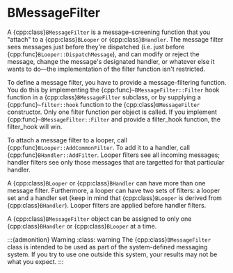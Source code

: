 # BMessageFilter

A {cpp:class}`BMessageFilter` is a message-screening function that you
"attach" to a {cpp:class}`BLooper` or {cpp:class}`BHandler`. The message
filter sees messages just before they're dispatched (i.e. just before
{cpp:func}`BLooper::DispatchMessage`), and can modify or reject the
message, change the message's designated handler, or whatever else it wants
to do—the implementation of the filter function isn't restricted.

To define a message filter, you have to provide a message-filtering
function. You do this by implementing the
{cpp:func}`~BMessageFilter::Filter` hook function in a
{cpp:class}`BMessageFilter` subclass, or by supplying a
{cpp:func}`~filter::hook` function to the {cpp:class}`BMessageFilter`
constructor. Only one filter function per object is called. If you
implement {cpp:func}`~BMessageFilter::Filter` and provide a filter_hook
function, the filter_hook will win.

To attach a message filter to a looper, call
{cpp:func}`BLooper::AddCommonFilter`. To add it to a handler, call
{cpp:func}`BHandler::AddFilter`. Looper filters see all incoming messages;
handler filters see only those messages that are targetted for that
particular handler.

A {cpp:class}`BLooper` or {cpp:class}`BHandler` can have more than one
message filter. Furthermore, a looper can have two sets of filters: a
looper set and a handler set (keep in mind that {cpp:class}`BLooper` is
derived from {cpp:class}`BHandler`). Looper filters are applied before
handler filters.

A {cpp:class}`BMessageFilter` object can be assigned to only one
{cpp:class}`BHandler` or {cpp:class}`BLooper` at a time.

:::{admonition} Warning
:class: warning
The {cpp:class}`BMessageFilter` class is intended to be used as part of
the system-defined messaging system. If you try to use one outside this
system, your results may not be what you expect.
:::
